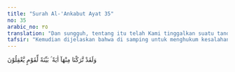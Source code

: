 ```yaml
---
title: "Surah Al-'Ankabut Ayat 35"
no: 35
arabic_no: ٣٥
translation: "Dan sungguh, tentang itu telah Kami tinggalkan suatu tanda yang nyata bagi orang-orang yang mengerti. "
tafsir: "Kemudian dijelaskan bahwa di samping untuk menghukum kesalahan-kesalahan yang telah diperbuat oleh kaum Lut, azab dan bala itu diturunkan juga diharapkan menjadi peringatan bagi generasi yang hidup sesudahnya, yaitu orang-orang yang menggunakan akal dan ingin mendapatkan pelajaran dari apa yang telah terjadi."
---
```

وَلَقَدْ تَّرَكْنَا مِنْهَآ اٰيَةً ۢ بَيِّنَةً لِّقَوْمٍ يَّعْقِلُوْنَ 